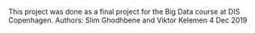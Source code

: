 This project was done as a final project for the Big Data course at DIS Copenhagen.
Authors: Slim Ghodhbene and Viktor Kelemen
4 Dec 2019
